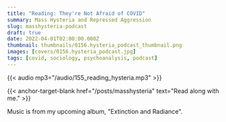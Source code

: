 ```yaml
---
title: "Reading: They're Not Afraid of COVID"
summary: Mass Hysteria and Repressed Aggression
slug: masshysteria-podcast
draft: true
date: 2022-04-01T02:00:00.000Z
thumbnail: thumbnails/0156.hysteria_podcast_thumbnail.png
images: [covers/0156.hysteria_podcast.jpg]
tags: [covid, sociology, psychoanalysis, podcast]
---
```


{{< audio mp3="/audio/155_reading_hysteria.mp3" >}}

{{< anchor-target-blank href="/posts/masshysteria" text="Read along with me." >}}

Music is from my upcoming album, "Extinction and Radiance".
